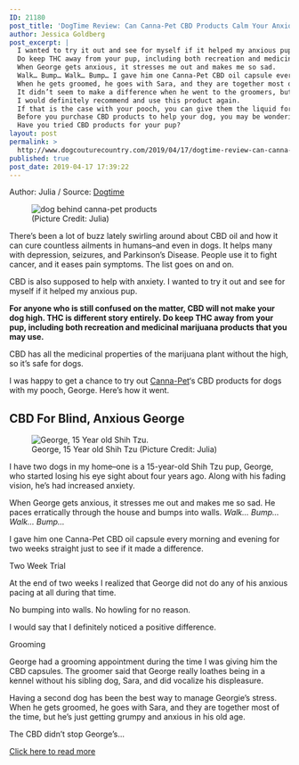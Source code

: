 ```yaml
---
ID: 21180
post_title: 'DogTime Review: Can Canna-Pet CBD Products Calm Your Anxious Dog?'
author: Jessica Goldberg
post_excerpt: |
  I wanted to try it out and see for myself if it helped my anxious pup.
  Do keep THC away from your pup, including both recreation and medicinal marijuana products that you may use.
  When George gets anxious, it stresses me out and makes me so sad.
  Walk… Bump… Walk… Bump… I gave him one Canna-Pet CBD oil capsule every morning and evening for two weeks straight just to see if it made a difference.
  When he gets groomed, he goes with Sara, and they are together most of the time, but he’s just getting grumpy and anxious in his old age.
  It didn’t seem to make a difference when he went to the groomers, but I think that has to do more with him never being crate trained.
  I would definitely recommend and use this product again.
  If that is the case with your pooch, you can give them the liquid form or a biscuit form.
  Before you purchase CBD products to help your dog, you may be wondering if your pooch has anxiety.
  Have you tried CBD products for your pup?
layout: post
permalink: >
  http://www.dogcouturecountry.com/2019/04/17/dogtime-review-can-canna-pet-cbd-products-calm-your-anxious-dog/
published: true
post_date: 2019-04-17 17:39:22
---
```

<p class="article-info-author-source"> <span>Author: Julia</span>&nbsp;/&nbsp;<span>Source: <a href="https://dogtime.com/product-reviews/76361-dogtime-review-canna-pet-cbd?utm_source=rss&utm_medium=rss&utm_campaign=dogtime-review-canna-pet-cbd" target="_blank">Dogtime</a></span> </p> <figure><img alt="dog behind canna-pet products" sizes="(min-width: 980px) 640px, (min-width: 750px) calc(100vw - 300px - 30px), 100vw" src="https://cdn3-www.dogtime.com/assets/uploads/2019/04/canna-pet3.jpg" srcset="https://cdn3-www.dogtime.com/assets/uploads/2019/04/canna-pet3.jpg 760w, https://cdn3-www.dogtime.com/assets/uploads/2019/04/canna-pet3-150x85.jpg 150w, https://cdn3-www.dogtime.com/assets/uploads/2019/04/canna-pet3-300x170.jpg 300w, https://cdn3-www.dogtime.com/assets/uploads/2019/04/canna-pet3-460x260.jpg 460w">
<figcaption>(Picture Credit: Julia)</figcaption>
</figure>
<p>There’s been a lot of buzz lately swirling around about CBD oil and how it can cure countless ailments in humans–and even in dogs. It helps many with depression, seizures, and Parkinson’s Disease. People use it to fight cancer, and it eases pain symptoms. The list goes on and on.</p>
<p>CBD is also supposed to help with anxiety. I wanted to try it out and see for myself if it helped my anxious pup.</p>
<p><strong>For anyone who is still confused on the matter, CBD will not make your dog high. THC is different story entirely. Do keep THC away from your pup, including both recreation and medicinal marijuana products that you may use.</strong></p>
<p>CBD has all the medicinal properties of the marijuana plant without the high, so it’s safe for dogs.</p>
<p>I was happy to get a chance to try out <a href="https://canna-pet.com/">Canna-Pet</a>‘s CBD products for dogs with my pooch, George. Here’s how it went.</p>
<h2>CBD For Blind, Anxious George</h2>
<figure><img alt="George, 15 Year old Shih Tzu." sizes="(min-width: 980px) 640px, (min-width: 750px) calc(100vw - 300px - 30px), 100vw" src="https://cdn2-www.dogtime.com/assets/uploads/2019/04/george.jpg" srcset="https://cdn2-www.dogtime.com/assets/uploads/2019/04/george.jpg 760w, https://cdn2-www.dogtime.com/assets/uploads/2019/04/george-150x85.jpg 150w, https://cdn2-www.dogtime.com/assets/uploads/2019/04/george-300x170.jpg 300w, https://cdn2-www.dogtime.com/assets/uploads/2019/04/george-460x260.jpg 460w">
<figcaption>George, 15 Year old Shih Tzu (Picture Credit: Julia)</figcaption>
</figure>
<p>I have two dogs in my home–one is a 15-year-old Shih Tzu pup, George, who started losing his eye sight about four years ago. Along with his fading vision, he’s had increased anxiety.</p>
<p>When George gets anxious, it stresses me out and makes me so sad. He paces erratically through the house and bumps into walls. <em>Walk… Bump… Walk… Bump…</em></p>
<p>I gave him one Canna-Pet CBD oil capsule every morning and evening for two weeks straight just to see if it made a difference.</p>
<p>Two Week Trial</p>
<p>At the end of two weeks I realized that George did not do any of his anxious pacing at all during that time.</p>
<p>No bumping into walls. No howling for no reason.</p>
<p>I would say that I definitely noticed a positive difference.</p>
<p>Grooming</p>
<p>George had a grooming appointment during the time I was giving him the CBD capsules. The groomer said that George really loathes being in a kennel without his sibling dog, Sara, and did vocalize his displeasure.</p>
<p>Having a second dog has been the best way to manage Georgie’s stress. When he gets groomed, he goes with Sara, and they are together most of the time, but he’s just getting grumpy and anxious in his old age.</p>
<p>The CBD didn’t stop George’s...</p> <p class="article-info-more"> <a href="https://dogtime.com/product-reviews/76361-dogtime-review-canna-pet-cbd?utm_source=rss&utm_medium=rss&utm_campaign=dogtime-review-canna-pet-cbd" target="_blank">Click here to read more</a> </p>